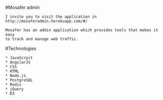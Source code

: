 #Mosafer admin
    
    I invite you to visit the application in http://mosaferadmin.herokuapp.com/#/
    
    Mosafer has an admin application which provides tools that makes it easy
    to track and manage web traffic.

#Technologies

    * JavaScrpit
    * AngularJS
    * CSS
    * HTML
    * Node.js
    * PostgreSQL
    * Redis
    * jQuery
    * D3
